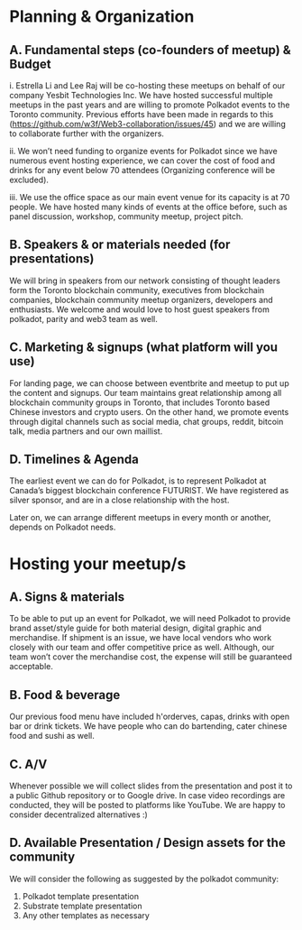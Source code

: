 

# Planning & Organization

## A. Fundamental steps (co-founders of meetup) & Budget

i. Estrella Li and Lee Raj will be co-hosting these meetups on behalf of our company Yesbit Technologies Inc. We have hosted successful multiple meetups in the past years and are willing to promote Polkadot events to the Toronto community. Previous efforts have been made in regards to this (https://github.com/w3f/Web3-collaboration/issues/45) and we are willing to collaborate further with the organizers. 

ii. We won’t need funding to organize events for Polkadot since we have numerous event hosting experience, we can cover the cost of food and drinks for any event below 70 attendees (Organizing conference will be excluded).

iii. We use the office space as our main event venue for its capacity is at 70 people. We have hosted many kinds of events at the office before, such as panel discussion, workshop, community meetup, project pitch.


## B. Speakers & or materials needed (for presentations)

We will bring in speakers from our network consisting of thought leaders form the Toronto blockchain community, executives from blockchain companies, blockchain community meetup organizers, developers and enthusiasts. We welcome and would love to host guest speakers from polkadot, parity and web3 team as well. 

## C. Marketing & signups (what platform will you use)

For landing page, we can choose between eventbrite and meetup to put up the content and signups. Our team maintains great relationship among all blockchain community groups in Toronto, that includes Toronto based Chinese investors and crypto users. On the other hand, we promote events through digital channels such as social media, chat groups, reddit, bitcoin talk, media partners and our own maillist.


## D. Timelines & Agenda

The earliest event we can do for Polkadot, is to represent Polkadot at Canada’s biggest blockchain conference FUTURIST. We have registered as silver sponsor, and are in a close relationship with the host.

Later on, we can arrange different meetups in every month or another, depends on Polkadot needs. 


# Hosting your meetup/s

## A. Signs & materials

To be able to put up an event for Polkadot, we will need Polkadot to provide brand asset/style guide for both material design, digital graphic and merchandise. If shipment is an issue, we have local vendors who work closely with our team and offer competitive price as well. Although, our team won’t cover the merchandise cost, the expense will still be guaranteed acceptable.

## B. Food & beverage

Our previous food menu have included h'orderves, capas, drinks with open bar or drink tickets. We have people who can do bartending, cater chinese food and sushi as well.


## C. A/V 

Whenever possible we will collect slides from the presentation and post it to a public Github repository or to Google drive. In case video recordings are conducted, they will be posted to platforms like YouTube. We are happy to consider decentralized alternatives :) 

## D. Available Presentation / Design assets for the community

We will consider the following as suggested by the polkadot community:

1. Polkadot template presentation 
2. Substrate template presentation
3. Any other templates as necessary 




